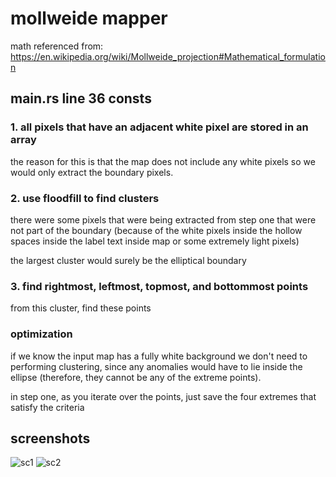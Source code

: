 # mollweide mapper
math referenced from: https://en.wikipedia.org/wiki/Mollweide_projection#Mathematical_formulation

## main.rs line 36 consts
### 1. all pixels that have an adjacent white pixel are stored in an array
the reason for this is that the map does not include any white pixels so we would only extract the boundary pixels.

### 2. use floodfill to find clusters
there were some pixels that were being extracted from step one that were not part of the boundary (because of the white pixels inside the hollow spaces inside the label text inside map or some extremely light pixels)

the largest cluster would surely be the elliptical boundary

### 3. find rightmost, leftmost, topmost, and bottommost points
from this cluster, find these points

### optimization
if we know the input map has a fully white background we don't need to performing clustering, since any anomalies would have to lie inside the ellipse (therefore, they cannot be any of the extreme points).

in step one, as you iterate over the points, just save the four extremes that satisfy the criteria

## screenshots
![sc1](./data/sc1.png)
![sc2](./data/sc1.png)
